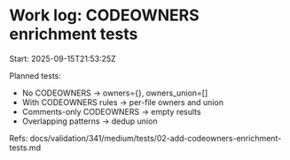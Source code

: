 # Work log: CODEOWNERS enrichment tests

Start: 2025-09-15T21:53:25Z

Planned tests:
- No CODEOWNERS -> owners={}, owners_union=[]
- With CODEOWNERS rules -> per-file owners and union
- Comments-only CODEOWNERS -> empty results
- Overlapping patterns -> dedup union

Refs: docs/validation/341/medium/tests/02-add-codeowners-enrichment-tests.md
